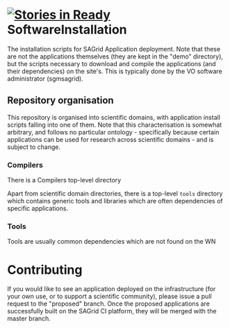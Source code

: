 [![Stories in Ready](https://badge.waffle.io/sagridops/softwareinstallation.png?label=ready&title=Ready)](https://waffle.io/sagridops/softwareinstallation)
SoftwareInstallation
====================

The installation scripts for SAGrid Application deployment. Note that 
these are not the applications themselves (they are kept in the 
"demo" directory), but the scripts necessary to download and compile 
the applications (and their dependencies) on the site's. This is 
typically done by the VO software administrator (sgmsagrid). 

## Repository organisation
This repository is organised into scientific domains, with 
application install scripts falling into one of them. Note that this 
characterisation is somewhat arbitrary, and follows no particular 
ontology - specifically because certain applications can be used for 
research across scientific domains - and is subject to change. 

### Compilers
There is a Compilers top-level directory

Apart from scientific domain directories, there is a top-level `tools` 
directory which contains generic tools and libraries which are often 
dependencies of specific applications. 

### Tools
Tools are usually common dependencies which are not found on the WN

# Contributing
If you would like to see an application deployed on the infrastructure 
(for your own use, or to support a scientific community), please issue 
a pull request to the "proposed" branch. Once the proposed applications are successfully built on the SAGrid CI platform, they will be merged with the master branch.
